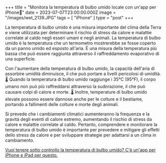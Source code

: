 +++
title = "Monitora la temperatura di bulbo umido locale con un'app per iPhone📱"
date = 2023-07-07T23:00:00.000Z
image = "/images/wet_2139.JPG"
tags = [ "iPhone" ]
type = "post"
+++

La temperatura di bulbo umido è una misura importante del clima della Terra e viene utilizzata per determinare il rischio di stress da calore e malattie correlate al caldo negli esseri umani e negli animali. La temperatura di bulbo umido è la temperatura che un termometro mostrerebbe se fosse coperto da un panno umido ed esposto all'aria. È una misura della temperatura più bassa che può essere raggiunta attraverso il raffreddamento evaporativo di una superficie.

Con l'aumentare della temperatura di bulbo umido, la capacità dell'aria di assorbire umidità diminuisce, il che può portare a livelli pericolosi di umidità. 🌡️ Quando la temperatura di bulbo umido raggiunge i 35°C (95°F), il corpo umano non può più raffreddarsi attraverso la sudorazione, il che può causare colpi di calore e morte. 🌡️ Inoltre, temperature di bulbo umido elevate possono essere dannose anche per le colture e il bestiame, portando a fallimenti delle colture e morte degli animali.

Si prevede che i cambiamenti climatici aumenteranno la frequenza e la gravità degli eventi di calore estremo, aumentando il rischio di stress da calore e malattie correlate al caldo. Pertanto, comprendere e monitorare la temperatura di bulbo umido è importante per prevedere e mitigare gli effetti dello stress da calore e per sviluppare strategie per adattarsi a un clima in cambiamento.

[Vuoi tenere sotto controllo la temperatura di bulbo umido?
C'è un'app per iPhone e iPad per questo.](https://climacam.com "Weather & Climate Tracker")
